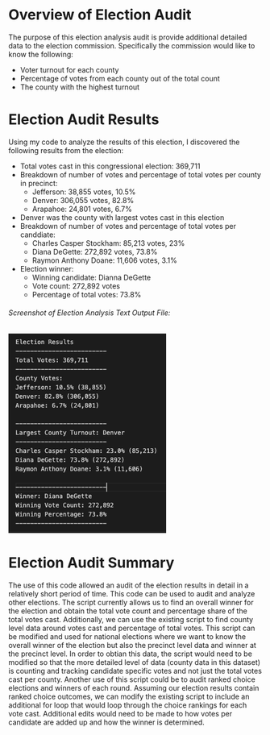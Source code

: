 # **Overview of Election Audit**

The purpose of this election analysis audit is provide additional detailed data to the election commission. Specifically the commission would like to know the following:

   * Voter turnout for each county
   * Percentage of votes from each county out of the total count
   * The county with the highest turnout

# **Election Audit Results**
Using my code to analyze the results of this election, I discovered the following results from the election:

 * Total votes cast in this congressional election: 369,711
 * Breakdown of number of votes and percentage of total votes per county in precinct:
    * Jefferson: 38,855 votes, 10.5%
    * Denver: 306,055 votes, 82.8%
    * Arapahoe: 24,801 votes, 6.7%
* Denver was the county with largest votes cast in this election
* Breakdown of number of votes and percentage of total votes per canddiate:
    *  Charles Casper Stockham: 85,213 votes, 23%
    *  Diana DeGette: 272,892 votes, 73.8%
    *  Raymon Anthony Doane: 11,606 votes, 3.1%
* Election winner:
    * Winning candidate: Dianna DeGette
    * Vote count: 272,892 votes
    * Percentage of total votes: 73.8%
 
###### *Screenshot of Election Analysis Text Output File:*
![](Resources/Election_Results_Output.png)

# **Election Audit Summary**
The use of this code allowed an audit of the election results in detail in a relatively short period of time. This code can be used to audit and analyze other elections. The script currently allows us to find an overall winner for the election and obtain the total vote count and percentage share of the total votes cast. Additionally, we can use the existing script to find county level data around votes cast and percentage of total votes. This script can be modified and used for national elections where we want to know the overall winner of the election but also the precinct level data and winner at the precinct level. In order to obtian this data, the script would need to be modified so that the more detailed level of data (county data in this dataset) is counting and tracking candidate specific votes and not just the total votes cast per county. Another use of this script could be to audit ranked choice elections and winners of each round. Assuming our election results contain ranked choice outcomes, we can modify the existing script to include an additional for loop that would loop through the choice rankings for each vote cast. Additional edits would need to be made to how votes per candidate are added up and how the winner is determined.
